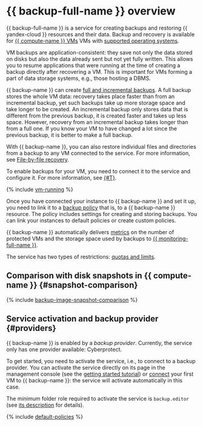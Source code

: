 # {{ backup-full-name }} overview

{{ backup-full-name }} is a service for creating backups and restoring {{ yandex-cloud }} resources and their data. Backup and recovery is available for [{{ compute-name }} VMs](../../compute/concepts/vm.md) VMs with [supported operating systems](vm-connection.md#os).

VM backups are application-consistent: they save not only the data stored on disks but also the data already sent but not yet fully written. This allows you to resume applications that were running at the time of creating a backup directly after recovering a VM. This is important for VMs forming a part of data storage systems, e.g., those hosting a DBMS.

{{ backup-name }} can create [full and incremental backups](backup.md#types). A full backup stores the whole VM data: recovery takes place faster than from an incremental backup, yet such backups take up more storage space and take longer to be created. An incremental backup only stores data that is different from the previous backup, it is created faster and takes up less space. However, recovery from an incremental backup takes longer than from a full one. If you know your VM to have changed a lot since the previous backup, it is better to make a full backup.

With {{ backup-name }}, you can also restore individual files and directories from a backup to any VM connected to the service. For more information, see [File-by-file recovery](backup.md#file-by-file).

To enable backups for your VM, you need to connect it to the service and configure it. For more information, see [{#T}](vm-connection.md).

{% include [vm-running](../../_includes/backup/vm-running.md) %}

Once you have connected your instance to {{ backup-name }} and set it up, you need to link it to a [backup policy](policy.md) that is, to a {{ backup-name }} resource. The policy includes settings for creating and storing backups. You can link your instances to default policies or create custom policies.

{{ backup-name }} automatically delivers [metrics](../metrics.md) on the number of protected VMs and the storage space used by backups to [{{ monitoring-full-name }}](../../monitoring/index.yaml).

The service has two types of restrictions: [quotas and limits](limits.md).

## Comparison with disk snapshots in {{ compute-name }} {#snapshot-comparison}

{% include [backup-image-snapshot-comparison](../../_includes/backup-image-snapshot-comparison.md) %}

## Service activation and backup provider {#providers}

{{ backup-name }} is enabled by a _backup provider_. Currently, the service only has one provider available: Cyberprotect.

To get started, you need to activate the service, i.e., to connect to a backup provider. You can activate the service directly on its page in the management console (see the [getting started tutorial](../quickstart.md)) or [connect](vm-connection.md) your first VM to {{ backup-name }}: the service will activate automatically in this case.

The minimum folder role required to activate the service is `backup.editor` (see [its description](../security/index.md#backup-editor) for details).

{% include [default-policies](../../_includes/backup/default-policies.md) %}